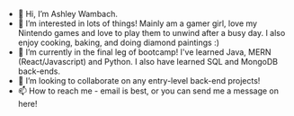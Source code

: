 - 👋 Hi, I’m Ashley Wambach. 
- 👀 I’m interested in lots of things! Mainly am a gamer girl, love my Nintendo games and love to play them to unwind after a busy day. I also enjoy cooking, baking, and doing diamond paintings :)
- 🌱 I’m currently in the final leg of bootcamp! I've learned Java, MERN (React/Javascript) and Python. I also have learned SQL and MongoDB back-ends. 
- 💞️ I’m looking to collaborate on any entry-level back-end projects!
- 📫 How to reach me - email is best, or you can send me a message on here!

<!---
AshleyM0816/AshleyM0816 is a ✨ special ✨ repository because its `README.md` (this file) appears on your GitHub profile.
You can click the Preview link to take a look at your changes.
--->
